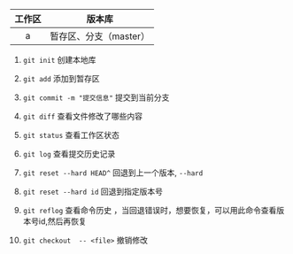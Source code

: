 工作区 | 版本库 |
:---:|:---:|
   a | 暂存区、分支（master） |  
1. `git init` 创建本地库

2. `git add` 添加到暂存区

3. `git commit -m "提交信息"` 提交到当前分支

3. `git diff`  查看文件修改了哪些内容

4. `git status` 查看工作区状态

5. `git log` 查看提交历史记录

6. `git reset --hard HEAD^` 回退到上一个版本, `--hard`

7. `git reset --hard id`  回退到指定版本号

8. `git reflog` 查看命令历史 ，当回退错误时，想要恢复，可以用此命令查看版本号id,然后再恢复

9. `git checkout  -- <file>` 撤销修改






